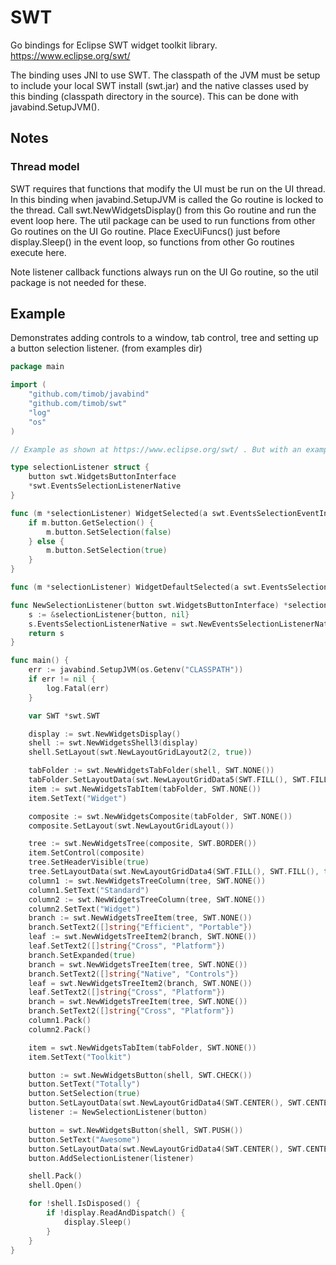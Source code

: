 # SWT
Go bindings for Eclipse SWT widget toolkit library. https://www.eclipse.org/swt/

The binding uses JNI to use SWT. The classpath of the JVM must be setup to include your local SWT install (swt.jar) and the native
classes used by this binding (classpath directory in the source). This can be done with javabind.SetupJVM().

## Notes
### Thread model
SWT requires that functions that modify the UI must be run on the UI thread. In this binding when javabind.SetupJVM is called 
the Go routine is locked to the thread. Call swt.NewWidgetsDisplay() from this Go routine and run the event loop here. The util package
can be used to run functions from other Go routines on the UI Go routine. Place ExecUiFuncs() just before display.Sleep() in the 
event loop, so functions from other Go routines execute here.

Note listener callback functions always run on the UI Go routine, so the util package is not needed for these.

## Example
Demonstrates adding controls to a window, tab control, tree and setting up a button selection listener. (from examples dir)

```` go
package main

import (
	"github.com/timob/javabind"
	"github.com/timob/swt"
	"log"
	"os"
)

// Example as shown at https://www.eclipse.org/swt/ . But with an example of a listener too.

type selectionListener struct {
	button swt.WidgetsButtonInterface
	*swt.EventsSelectionListenerNative
}

func (m *selectionListener) WidgetSelected(a swt.EventsSelectionEventInterface) {
	if m.button.GetSelection() {
		m.button.SetSelection(false)
	} else {
		m.button.SetSelection(true)
	}
}

func (m *selectionListener) WidgetDefaultSelected(a swt.EventsSelectionEventInterface) {}

func NewSelectionListener(button swt.WidgetsButtonInterface) *selectionListener {
	s := &selectionListener{button, nil}
	s.EventsSelectionListenerNative = swt.NewEventsSelectionListenerNative(s)
	return s
}

func main() {
	err := javabind.SetupJVM(os.Getenv("CLASSPATH"))
	if err != nil {
		log.Fatal(err)
	}

	var SWT *swt.SWT

	display := swt.NewWidgetsDisplay()
	shell := swt.NewWidgetsShell3(display)
	shell.SetLayout(swt.NewLayoutGridLayout2(2, true))

	tabFolder := swt.NewWidgetsTabFolder(shell, SWT.NONE())
	tabFolder.SetLayoutData(swt.NewLayoutGridData5(SWT.FILL(), SWT.FILL(), true, true, 2, 1))
	item := swt.NewWidgetsTabItem(tabFolder, SWT.NONE())
	item.SetText("Widget")

	composite := swt.NewWidgetsComposite(tabFolder, SWT.NONE())
	composite.SetLayout(swt.NewLayoutGridLayout())

	tree := swt.NewWidgetsTree(composite, SWT.BORDER())
	item.SetControl(composite)
	tree.SetHeaderVisible(true)
	tree.SetLayoutData(swt.NewLayoutGridData4(SWT.FILL(), SWT.FILL(), true, true))
	column1 := swt.NewWidgetsTreeColumn(tree, SWT.NONE())
	column1.SetText("Standard")
	column2 := swt.NewWidgetsTreeColumn(tree, SWT.NONE())
	column2.SetText("Widget")
	branch := swt.NewWidgetsTreeItem(tree, SWT.NONE())
	branch.SetText2([]string{"Efficient", "Portable"})
	leaf := swt.NewWidgetsTreeItem2(branch, SWT.NONE())
	leaf.SetText2([]string{"Cross", "Platform"})
	branch.SetExpanded(true)
	branch = swt.NewWidgetsTreeItem(tree, SWT.NONE())
	branch.SetText2([]string{"Native", "Controls"})
	leaf = swt.NewWidgetsTreeItem2(branch, SWT.NONE())
	leaf.SetText2([]string{"Cross", "Platform"})
	branch = swt.NewWidgetsTreeItem(tree, SWT.NONE())
	branch.SetText2([]string{"Cross", "Platform"})
	column1.Pack()
	column2.Pack()

	item = swt.NewWidgetsTabItem(tabFolder, SWT.NONE())
	item.SetText("Toolkit")

	button := swt.NewWidgetsButton(shell, SWT.CHECK())
	button.SetText("Totally")
	button.SetSelection(true)
	button.SetLayoutData(swt.NewLayoutGridData4(SWT.CENTER(), SWT.CENTER(), false, false))
	listener := NewSelectionListener(button)

	button = swt.NewWidgetsButton(shell, SWT.PUSH())
	button.SetText("Awesome")
	button.SetLayoutData(swt.NewLayoutGridData4(SWT.CENTER(), SWT.CENTER(), false, false))
	button.AddSelectionListener(listener)

	shell.Pack()
	shell.Open()

	for !shell.IsDisposed() {
		if !display.ReadAndDispatch() {
			display.Sleep()
		}
	}
}
````
